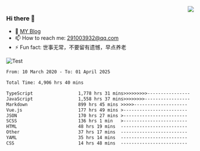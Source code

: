 <img align='right' src='https://github-readme-stats.vercel.app/api?username=niaogege&show_icons=true&theme=radical'/>

### Hi there 👋

- 🌱 [MY Blog](https://bythewayer.com/)
- 📫 How to reach me: 291003932@qq.com
- ⚡ Fun fact:  世事无常，不要留有遗憾，早点养老

![Test](https://github-readme-stats.vercel.app/api/top-langs/?username=niaogege&layout=compact)

<!--START_SECTION:waka-->

```txt
From: 10 March 2020 - To: 01 April 2025

Total Time: 4,906 hrs 40 mins

TypeScript                 1,778 hrs 31 mins>>>>>>>>>----------------   36.25 %
JavaScript                 1,558 hrs 37 mins>>>>>>>>-----------------   31.77 %
Markdown                   899 hrs 45 mins >>>>>--------------------   18.34 %
Vue.js                     177 hrs 49 mins >------------------------   03.62 %
JSON                       170 hrs 27 mins >------------------------   03.47 %
SCSS                       136 hrs 1 min   >------------------------   02.77 %
HTML                       48 hrs 19 mins  -------------------------   00.98 %
Other                      37 hrs 17 mins  -------------------------   00.76 %
YAML                       35 hrs 14 mins  -------------------------   00.72 %
CSS                        14 hrs 48 mins  -------------------------   00.30 %
```

<!--END_SECTION:waka-->
